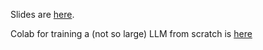 Slides are [here](https://docs.google.com/presentation/d/16zuf5hBjVzomJBTTPYX2MAm_i6-HqleoErUmYKjNbGI/edit?usp=sharing).  
 
 Colab for training a (not so large) LLM from scratch is [here](https://colab.research.google.com/drive/1Yk6zU-w1UGug4cJHycOTT0sLbw68gPkA?usp=sharing)
